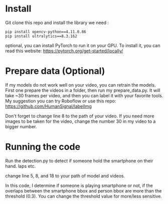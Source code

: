 # Install

Git clone this repo and install the library we need : 

```
pip install opencv-python==4.11.0.86
pip install ultralytics==8.3.162
```

optional, you can install PyTorch to run it on your GPU. To install it, you can read this website: https://pytorch.org/get-started/locally/

# Prepare data (Optional)

If my models do not work well on your video, you can retrain the models. First one prepare the videos in a folder, then run my prepare_data.py. It will take ~30 frames per video, and then you can label it with your favorite tools. My suggestion you can try Roboflow or use this repo: https://github.com/HumanSignal/labelImg

Don't forget to change line 8 to the path of your video. If you need more images to be taken for the video, change the number 30 in my video to a bigger number.

# Running the code

Run the detection.py to detect if someone hold the smartphone on their hand. laps etc.

change line 5, 8, and 18 to your path of model and videos.

In this code, I determine if someone is playing smartphone or not, if the overlaps between the smartphone bbox and person bbox are more than the threshold (0.3). You can change the threshold value for more/less sensitive.
